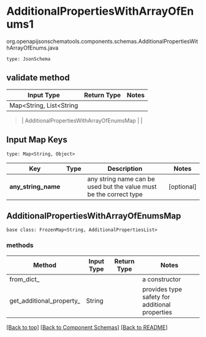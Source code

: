 # AdditionalPropertiesWithArrayOfEnums1
org.openapijsonschematools.components.schemas.AdditionalPropertiesWithArrayOfEnums.java
```
type: JsonSchema
```

## validate method
| Input Type | Return Type | Notes |
| ---------- | ----------- | ----- |
| Map<String, List<String
>
> | AdditionalPropertiesWithArrayOfEnumsMap | |

## Input Map Keys
```
type: Map<String, Object>
```
Key | Type |  Description | Notes
------------ | ------------- | ------------- | -------------
**any_string_name** |  | any string name can be used but the value must be the correct type | [optional]

## AdditionalPropertiesWithArrayOfEnumsMap
```
base class: FrozenMap<String, AdditionalPropertiesList>

```

### methods
Method | Input Type | Return Type | Notes
------ | ---------- | ----------- | ------
from_dict_ |  |  | a constructor
get_additional_property_ | String |  | provides type safety for additional properties


[[Back to top]](#top) [[Back to Component Schemas]](../../../README.md#Component-Schemas) [[Back to README]](../../../README.md)
